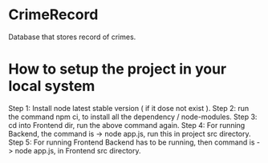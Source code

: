 # CrimeRecord
Database that stores record of crimes.

# How to setup the project in your local system
Step 1: Install node latest stable version ( if it dose not exist ).
Step 2: run the command npm ci, to install all the dependency / node-modules.
Step 3: cd into Frontend dir, run the above command again.
Step 4: For running Backend, the command is -> node app.js, run this in project src directory.
Step 5: For running Frontend Backend has to be running, then command is -> node app.js, in Frontend src directory.
